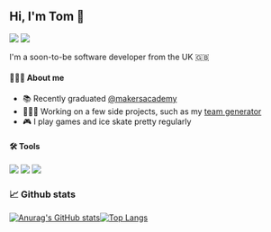 ## Hi, I'm Tom 👋
<a href="mailto:tomadamlee02@gmail.com">![](https://img.shields.io/badge/Email-informational?style=flat&logo=gmail&labelColor=black&logoColor=white&color=004ACC)</a>
<a href="https://www.codewars.com/users/tomal02">  ![](https://img.shields.io/badge/Codewars-informational?style=flat&logo=codewars&labelColor=black&logoColor=white&color=004ACC) </a>

I'm a soon-to-be software developer from the UK 🇬🇧
#### 🙋🏼‍♂️ About me
- 📚 Recently graduated [@makersacademy](https://github.com/makersacademy)
- 🧑🏼‍💻 Working on a few side projects, such as my [team generator](https://github.com/tomal02/team-generator)
- 🎮 I play games and ice skate pretty regularly

#### 🛠 Tools
![](https://img.shields.io/badge/OS-Windows-informational?style=flat&logo=windows&labelColor=black&logoColor=white&color=004ACC)
![](https://img.shields.io/badge/OS-MacOS-informational?style=flat&labelColor=black&logo=macos&logoColor=white&color=004ACC)
![](https://img.shields.io/badge/Editor-VSCode-informational?style=flat&labelColor=black&logo=visualstudiocode&logoColor=white&color=004ACC)

### 📈 Github stats

[![Anurag's GitHub stats](https://github-readme-stats.vercel.app/api?username=tomal02&show_icons=true&icon_color=007ACC&theme=github_dark&title_color=F7F7F7)](https://github.com/anuraghazra/github-readme-stats)[![Top Langs](https://github-readme-stats.vercel.app/api/top-langs/?username=tomal02&layout=compact&theme=github_dark&title_color=F7F7F7)](https://github.com/anuraghazra/github-readme-stats)
